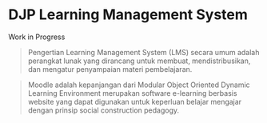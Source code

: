# DJP Learning Management System

Work in Progress
> Pengertian Learning Management System (LMS) secara umum adalah
perangkat lunak yang dirancang untuk membuat, mendistribusikan, 
dan mengatur penyampaian materi pembelajaran.

> Moodle adalah kepanjangan dari Modular Object Oriented Dynamic
> Learning Environment merupakan software e-learning berbasis
> website yang dapat digunakan untuk keperluan belajar mengajar
> dengan prinsip social construction pedagogy.

